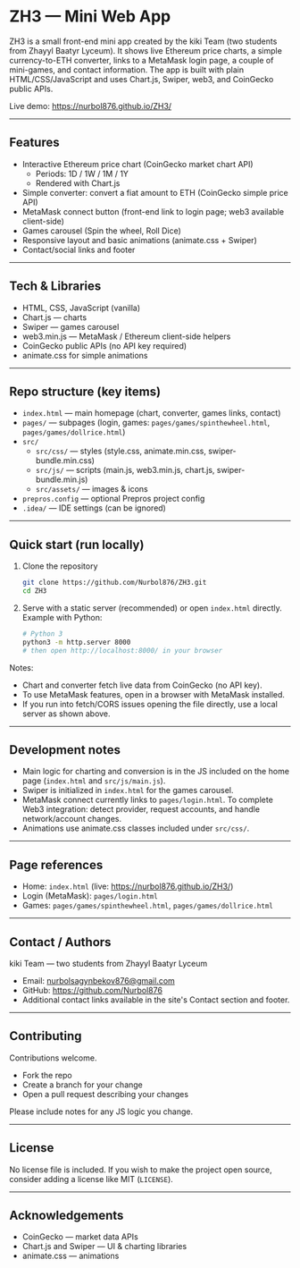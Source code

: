 # ZH3 — Mini Web App

ZH3 is a small front-end mini app created by the kiki Team (two students from Zhayyl Baatyr Lyceum). It shows live Ethereum price charts, a simple currency-to-ETH converter, links to a MetaMask login page, a couple of mini-games, and contact information. The app is built with plain HTML/CSS/JavaScript and uses Chart.js, Swiper, web3, and CoinGecko public APIs.

Live demo: https://nurbol876.github.io/ZH3/

---

## Features

- Interactive Ethereum price chart (CoinGecko market chart API)
  - Periods: 1D / 1W / 1M / 1Y
  - Rendered with Chart.js
- Simple converter: convert a fiat amount to ETH (CoinGecko simple price API)
- MetaMask connect button (front-end link to login page; web3 available client-side)
- Games carousel (Spin the wheel, Roll Dice)
- Responsive layout and basic animations (animate.css + Swiper)
- Contact/social links and footer

---

## Tech & Libraries

- HTML, CSS, JavaScript (vanilla)
- Chart.js — charts
- Swiper — games carousel
- web3.min.js — MetaMask / Ethereum client-side helpers
- CoinGecko public APIs (no API key required)
- animate.css for simple animations

---

## Repo structure (key items)

- `index.html` — main homepage (chart, converter, games links, contact)
- `pages/` — subpages (login, games: `pages/games/spinthewheel.html`, `pages/games/dollrice.html`)
- `src/`
  - `src/css/` — styles (style.css, animate.min.css, swiper-bundle.min.css)
  - `src/js/` — scripts (main.js, web3.min.js, chart.js, swiper-bundle.min.js)
  - `src/assets/` — images & icons
- `prepros.config` — optional Prepros project config
- `.idea/` — IDE settings (can be ignored)

---

## Quick start (run locally)

1. Clone the repository
   ```bash
   git clone https://github.com/Nurbol876/ZH3.git
   cd ZH3
   ```

2. Serve with a static server (recommended) or open `index.html` directly. Example with Python:
   ```bash
   # Python 3
   python3 -m http.server 8000
   # then open http://localhost:8000/ in your browser
   ```

Notes:
- Chart and converter fetch live data from CoinGecko (no API key).
- To use MetaMask features, open in a browser with MetaMask installed.
- If you run into fetch/CORS issues opening the file directly, use a local server as shown above.

---

## Development notes

- Main logic for charting and conversion is in the JS included on the home page (`index.html` and `src/js/main.js`).
- Swiper is initialized in `index.html` for the games carousel.
- MetaMask connect currently links to `pages/login.html`. To complete Web3 integration: detect provider, request accounts, and handle network/account changes.
- Animations use animate.css classes included under `src/css/`.

---

## Page references

- Home: `index.html` (live: https://nurbol876.github.io/ZH3/)
- Login (MetaMask): `pages/login.html`
- Games: `pages/games/spinthewheel.html`, `pages/games/dollrice.html`

---

## Contact / Authors

kiki Team — two students from Zhayyl Baatyr Lyceum

- Email: nurbolsagynbekov876@gmail.com
- GitHub: https://github.com/Nurbol876
- Additional contact links available in the site's Contact section and footer.

---

## Contributing

Contributions welcome.

- Fork the repo
- Create a branch for your change
- Open a pull request describing your changes

Please include notes for any JS logic you change.

---

## License

No license file is included. If you wish to make the project open source, consider adding a license like MIT (`LICENSE`).

---

## Acknowledgements

- CoinGecko — market data APIs
- Chart.js and Swiper — UI & charting libraries
- animate.css — animations

```